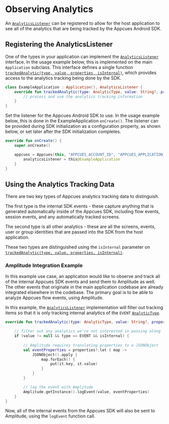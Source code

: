# Observing Analytics

An [`AnalyticsListener`](https://appcues.github.io/appcues-android-sdk/appcues/com.appcues/-analytics-listener/index.html) can be registered to allow for the host application to see all of the analytics that are being tracked by the Appcues Android SDK.

## Registering the AnalyticsListener

One of the types in your application can implement the [`AnalyticsListener`](https://appcues.github.io/appcues-android-sdk/appcues/com.appcues/-analytics-listener/index.html) interface. In the usage example below, this is implemented on the main `Application` subclass. This interface defines a single function [`trackedAnalytic(type, value, properties, isInternal)`](https://appcues.github.io/appcues-android-sdk/appcues/com.appcues/-analytics-listener/tracked-analytic.html), which provides access to the analytics tracking being done by the SDK.

```kotlin
class ExampleApplication : Application(), AnalyticsListener {
    override fun trackedAnalytic(type: AnalyticType, value: String?, properties: Map<String, Any>?, isInternal: Boolean) {
        // process and use the analytics tracking information
    }
}
```

Set the listener for the Appcues Android SDK to use. In the usage example below, this is done in the ExampleApplication `onCreate()`. The listener can be provided during SDK initialization as a configuration property, as shown below, or set later after the SDK initialization completes.

```kotlin
override fun onCreate() {
    super.onCreate()

    appcues = Appcues(this, "APPCUES_ACCOUNT_ID", "APPCUES_APPLICATION_ID") {
        analyticsListener = this@ExampleApplication
    }
}
```

## Using the Analytics Tracking Data

There are two key types of Appcues analytics tracking data to distinguish.

The first type is the internal SDK events - these capture anything that is generated automatically inside of the Appcues SDK, including flow events, session events, and any automatically tracked screens.

The second type is all other analytics - these are all the screens, events, user or group identities that are passed into the SDK from the host application.

These two types are distinguished using the `isInternal` parameter on [`trackedAnalytic(type, value, properties, isInternal)`](https://appcues.github.io/appcues-android-sdk/appcues/com.appcues/-analytics-listener/tracked-analytic.html).

### Amplitude Integration Example

In this example use case, an application would like to observe and track all of the internal Appcues SDK events and send them to Amplitude as well. The other events that originate in the main application codebase are already integrated elsewhere in the codebase. The primary goal is to be able to analyze Appcues flow events, using Amplitude.

In this example, the [`AnalyticsListener`](https://appcues.github.io/appcues-android-sdk/appcues/com.appcues/-analytics-listener/index.html) implementation will filter out tracking items so that it is only tracking internal analytics of the `EVENT` [`AnalyticType`](https://appcues.github.io/appcues-android-sdk/appcues/com.appcues/-analytic-type/index.html).

```kotlin
override fun trackedAnalytic(type: AnalyticType, value: String?, properties: Map<String, Any>?, isInternal: Boolean) {

    // filter out any analytics we're not interested in passing along
    if (value != null && type == EVENT && isInternal) {
        
        // Amplitude requires translating properties to a JSONObject
        val eventProperties = properties?.let { map ->
            JSONObject().apply {
                map.forEach() {
                    put(it.key, it.value)
                }
            }
        }

        // log the event with Amplitude
        Amplitude.getInstance().logEvent(value, eventProperties)
    }
}
```

Now, all of the internal events from the Appcues SDK will also be sent to Amplitude, using the `logEvent` function call.